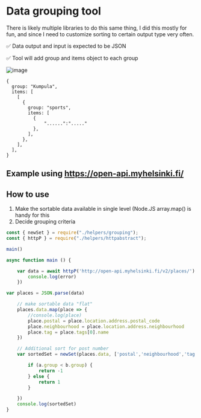 
# Data grouping tool

There is likely multiple libraries to do this same thing, I did this mostly for fun, and since I need to customize sorting to certain output type very often.

✅ Data output and input is expected to be JSON

✅ Tool will add group and items object to each group

![image](https://user-images.githubusercontent.com/58001986/146882914-5a1e0695-ae78-463a-b976-c91953cc0ef8.png)


```JS
{
  group: "Kumpula",
  items: [
    [
      {
        group: "sports",
        items: [
          {
              "......":"....."
          },
        ],
      },
    ],
  ],
}
```

## Example using https://open-api.myhelsinki.fi/

## How to use
1. Make the sortable data available in single level (Node.JS array.map() is handy for this
2. Decide grouping criteria

```js
const { newSet } = require("./helpers/grouping");
const { httpP } = require("./helpers/httpabstract");

main()

async function main () {

    var data = await httpP('http://open-api.myhelsinki.fi/v2/places/').catch((error) => {
        console.log(error)
    })

var places = JSON.parse(data)

    // make sortable data "flat"
    places.data.map(place => {
        //console.log(place)
        place.postal = place.location.address.postal_code
        place.neighbourhood = place.location.address.neighbourhood
        place.tag = place.tags[0].name
    })

    // Additional sort for post number
    var sortedSet = newSet(places.data, ['postal','neighbourhood','tag']).sort((a,b) => {

        if (a.group < b.group) {
            return -1
        } else {
            return 1
        }

    })
    console.log(sortedSet)
}

```

